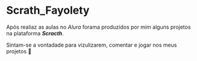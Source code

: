  # Scrath_Fayolety
 Após realiaz as aulas no _Alura_ forama produzidos por mim alguns projetos na plataforma ***Scracth***.


 Sintam-se a vontadade para vizulizarem, comentar e jogar nos meus projetos 🙂
